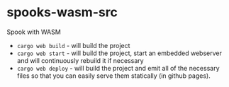 # spooks-wasm-src
Spook with WASM

  * `cargo web build` - will build the project
  * `cargo web start` - will build the project, start an embedded webserver and will continuously
    rebuild it if necessary
  * `cargo web deploy` - will build the project and emit all of the necessary files so that
    you can easily serve them statically (in github pages).
